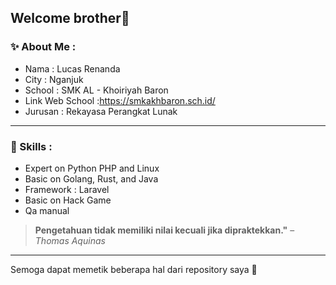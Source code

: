 ## Welcome **brother**👋
### ✨ About Me :
- Nama    : Lucas Renanda
- City    : Nganjuk
- School  : SMK AL - Khoiriyah Baron
- Link Web School :https://smkakhbaron.sch.id/
- Jurusan : Rekayasa Perangkat Lunak
___
### 🚀 Skills :
- Expert on Python PHP and Linux
- Basic on Golang, Rust, and Java 
- Framework : Laravel
- Basic on Hack Game
- Qa manual

> **Pengetahuan tidak memiliki nilai kecuali jika dipraktekkan."** – *Thomas Aquinas*
---
 Semoga dapat memetik beberapa hal dari repository saya 🙏 

